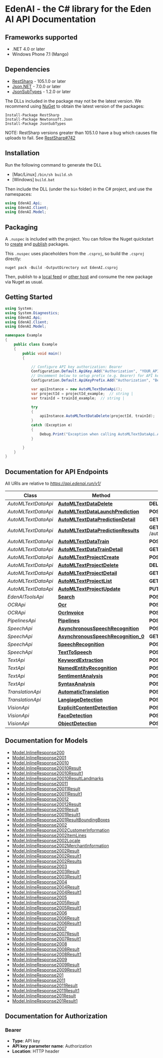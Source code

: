 # EdenAI - the C# library for the Eden AI API Documentation

## Frameworks supported
- .NET 4.0 or later
- Windows Phone 7.1 (Mango)

<a name="dependencies"></a>
## Dependencies
- [RestSharp](https://www.nuget.org/packages/RestSharp) - 105.1.0 or later
- [Json.NET](https://www.nuget.org/packages/Newtonsoft.Json/) - 7.0.0 or later
- [JsonSubTypes](https://www.nuget.org/packages/JsonSubTypes/) - 1.2.0 or later

The DLLs included in the package may not be the latest version. We recommend using [NuGet](https://docs.nuget.org/consume/installing-nuget) to obtain the latest version of the packages:
```
Install-Package RestSharp
Install-Package Newtonsoft.Json
Install-Package JsonSubTypes
```

NOTE: RestSharp versions greater than 105.1.0 have a bug which causes file uploads to fail. See [RestSharp#742](https://github.com/restsharp/RestSharp/issues/742)

<a name="installation"></a>
## Installation
Run the following command to generate the DLL
- [Mac/Linux] `/bin/sh build.sh`
- [Windows] `build.bat`

Then include the DLL (under the `bin` folder) in the C# project, and use the namespaces:
```csharp
using EdenAI.Api;
using EdenAI.Client;
using EdenAI.Model;
```
<a name="packaging"></a>
## Packaging

A `.nuspec` is included with the project. You can follow the Nuget quickstart to [create](https://docs.microsoft.com/en-us/nuget/quickstart/create-and-publish-a-package#create-the-package) and [publish](https://docs.microsoft.com/en-us/nuget/quickstart/create-and-publish-a-package#publish-the-package) packages.

This `.nuspec` uses placeholders from the `.csproj`, so build the `.csproj` directly:

```
nuget pack -Build -OutputDirectory out EdenAI.csproj
```

Then, publish to a [local feed](https://docs.microsoft.com/en-us/nuget/hosting-packages/local-feeds) or [other host](https://docs.microsoft.com/en-us/nuget/hosting-packages/overview) and consume the new package via Nuget as usual.

<a name="getting-started"></a>
## Getting Started

```csharp
using System;
using System.Diagnostics;
using EdenAI.Api;
using EdenAI.Client;
using EdenAI.Model;

namespace Example
{
    public class Example
    {
        public void main()
        {

            // Configure API key authorization: Bearer
            Configuration.Default.ApiKey.Add("Authorization", "YOUR_API_KEY");
            // Uncomment below to setup prefix (e.g. Bearer) for API key, if needed
            Configuration.Default.ApiKeyPrefix.Add("Authorization", "Bearer");

            var apiInstance = new AutoMLTextDataApi();
            var projectId = projectId_example;  // string | 
            var trainId = trainId_example;  // string | 

            try
            {
                apiInstance.AutoMLTextDataDelete(projectId, trainId);
            }
            catch (Exception e)
            {
                Debug.Print("Exception when calling AutoMLTextDataApi.AutoMLTextDataDelete: " + e.Message );
            }

        }
    }
}
```

<a name="documentation-for-api-endpoints"></a>
## Documentation for API Endpoints

All URIs are relative to *https://api.edenai.run/v1/*

Class | Method | HTTP request | Description
------------ | ------------- | ------------- | -------------
*AutoMLTextDataApi* | [**AutoMLTextDataDelete**](docs/AutoMLTextDataApi.md#automltextdatadelete) | **DELETE** /automl/text/project/{project_id}/train/{train_id} | 
*AutoMLTextDataApi* | [**AutoMLTextDataLaunchPrediction**](docs/AutoMLTextDataApi.md#automltextdatalaunchprediction) | **POST** /automl/text/project/{project_id}/train/{train_id}/prediction | 
*AutoMLTextDataApi* | [**AutoMLTextDataPredictionDetail**](docs/AutoMLTextDataApi.md#automltextdatapredictiondetail) | **GET** /automl/text/project/{project_id}/train/{train_id}/prediction/{predict_id} | 
*AutoMLTextDataApi* | [**AutoMLTextDataPredictionResults**](docs/AutoMLTextDataApi.md#automltextdatapredictionresults) | **GET** /automl/text/project/{project_id}/train/{train_id}/prediction/{predict_id}/results | 
*AutoMLTextDataApi* | [**AutoMLTextDataTrain**](docs/AutoMLTextDataApi.md#automltextdatatrain) | **POST** /automl/text/project/{project_id}/train | 
*AutoMLTextDataApi* | [**AutoMLTextDataTrainDetail**](docs/AutoMLTextDataApi.md#automltextdatatraindetail) | **GET** /automl/text/project/{project_id}/train/{train_id} | 
*AutoMLTextDataApi* | [**AutoMLTextProjectCreate**](docs/AutoMLTextDataApi.md#automltextprojectcreate) | **POST** /automl/text/project | 
*AutoMLTextDataApi* | [**AutoMLTextProjectDelete**](docs/AutoMLTextDataApi.md#automltextprojectdelete) | **DELETE** /automl/text/project/{project_id} | 
*AutoMLTextDataApi* | [**AutoMLTextProjectDetail**](docs/AutoMLTextDataApi.md#automltextprojectdetail) | **GET** /automl/text/project/{project_id} | 
*AutoMLTextDataApi* | [**AutoMLTextProjectList**](docs/AutoMLTextDataApi.md#automltextprojectlist) | **GET** /automl/text/project | 
*AutoMLTextDataApi* | [**AutoMLTextProjectUpdate**](docs/AutoMLTextDataApi.md#automltextprojectupdate) | **PUT** /automl/text/project/{project_id} | 
*EdenAIToolsApi* | [**Search**](docs/EdenAIToolsApi.md#search) | **POST** /tools/search | 
*OCRApi* | [**Ocr**](docs/OCRApi.md#ocr) | **POST** /pretrained/ocr/ocr | 
*OCRApi* | [**OcrInvoice**](docs/OCRApi.md#ocrinvoice) | **POST** /pretrained/ocr/ocr_invoice | 
*PipelinesApi* | [**Pipelines**](docs/PipelinesApi.md#pipelines) | **POST** /pipelines | 
*SpeechApi* | [**AsynchronousSpeechRecognition**](docs/SpeechApi.md#asynchronousspeechrecognition) | **POST** /pretrained/audio/speech_recognition_async | 
*SpeechApi* | [**AsynchronousSpeechRecognition_0**](docs/SpeechApi.md#asynchronousspeechrecognition_0) | **GET** /pretrained/audio/speech_recognition_async/{job_id} | 
*SpeechApi* | [**SpeechRecognition**](docs/SpeechApi.md#speechrecognition) | **POST** /pretrained/audio/speech_recognition | 
*SpeechApi* | [**TextToSpeech**](docs/SpeechApi.md#texttospeech) | **POST** /pretrained/audio/text_to_speech | 
*TextApi* | [**KeywordExtraction**](docs/TextApi.md#keywordextraction) | **POST** /pretrained/text/keyword_extraction | 
*TextApi* | [**NamedEntityRecognition**](docs/TextApi.md#namedentityrecognition) | **POST** /pretrained/text/named_entity_recognition | 
*TextApi* | [**SentimentAnalysis**](docs/TextApi.md#sentimentanalysis) | **POST** /pretrained/text/sentiment_analysis | 
*TextApi* | [**SyntaxAnalysis**](docs/TextApi.md#syntaxanalysis) | **POST** /pretrained/text/syntax_analysis | 
*TranslationApi* | [**AutomaticTranslation**](docs/TranslationApi.md#automatictranslation) | **POST** /pretrained/translation/automatic_translation | 
*TranslationApi* | [**LangiageDetection**](docs/TranslationApi.md#langiagedetection) | **POST** /pretrained/translation/language_detection | 
*VisionApi* | [**ExplicitContentDetection**](docs/VisionApi.md#explicitcontentdetection) | **POST** /pretrained/vision/explicit_content_detection | 
*VisionApi* | [**FaceDetection**](docs/VisionApi.md#facedetection) | **POST** /pretrained/vision/face_detection | 
*VisionApi* | [**ObjectDetection**](docs/VisionApi.md#objectdetection) | **POST** /pretrained/vision/object_detection | 


<a name="documentation-for-models"></a>
## Documentation for Models

 - [Model.InlineResponse200](docs/InlineResponse200.md)
 - [Model.InlineResponse2001](docs/InlineResponse2001.md)
 - [Model.InlineResponse20010](docs/InlineResponse20010.md)
 - [Model.InlineResponse20010Result](docs/InlineResponse20010Result.md)
 - [Model.InlineResponse20010Result1](docs/InlineResponse20010Result1.md)
 - [Model.InlineResponse20010ResultLandmarks](docs/InlineResponse20010ResultLandmarks.md)
 - [Model.InlineResponse20011](docs/InlineResponse20011.md)
 - [Model.InlineResponse20011Result](docs/InlineResponse20011Result.md)
 - [Model.InlineResponse20011Result1](docs/InlineResponse20011Result1.md)
 - [Model.InlineResponse20012](docs/InlineResponse20012.md)
 - [Model.InlineResponse20012Result](docs/InlineResponse20012Result.md)
 - [Model.InlineResponse2001Result](docs/InlineResponse2001Result.md)
 - [Model.InlineResponse2001Result1](docs/InlineResponse2001Result1.md)
 - [Model.InlineResponse2001ResultBoundingBoxes](docs/InlineResponse2001ResultBoundingBoxes.md)
 - [Model.InlineResponse2002](docs/InlineResponse2002.md)
 - [Model.InlineResponse2002CustomerInformation](docs/InlineResponse2002CustomerInformation.md)
 - [Model.InlineResponse2002ItemLines](docs/InlineResponse2002ItemLines.md)
 - [Model.InlineResponse2002Locale](docs/InlineResponse2002Locale.md)
 - [Model.InlineResponse2002MerchantInformation](docs/InlineResponse2002MerchantInformation.md)
 - [Model.InlineResponse2002Result](docs/InlineResponse2002Result.md)
 - [Model.InlineResponse2002Result1](docs/InlineResponse2002Result1.md)
 - [Model.InlineResponse2002Results](docs/InlineResponse2002Results.md)
 - [Model.InlineResponse2003](docs/InlineResponse2003.md)
 - [Model.InlineResponse2003Result](docs/InlineResponse2003Result.md)
 - [Model.InlineResponse2003Result1](docs/InlineResponse2003Result1.md)
 - [Model.InlineResponse2004](docs/InlineResponse2004.md)
 - [Model.InlineResponse2004Result](docs/InlineResponse2004Result.md)
 - [Model.InlineResponse2004Result1](docs/InlineResponse2004Result1.md)
 - [Model.InlineResponse2005](docs/InlineResponse2005.md)
 - [Model.InlineResponse2005Result](docs/InlineResponse2005Result.md)
 - [Model.InlineResponse2005Result1](docs/InlineResponse2005Result1.md)
 - [Model.InlineResponse2006](docs/InlineResponse2006.md)
 - [Model.InlineResponse2006Result](docs/InlineResponse2006Result.md)
 - [Model.InlineResponse2006Result1](docs/InlineResponse2006Result1.md)
 - [Model.InlineResponse2007](docs/InlineResponse2007.md)
 - [Model.InlineResponse2007Result](docs/InlineResponse2007Result.md)
 - [Model.InlineResponse2007Result1](docs/InlineResponse2007Result1.md)
 - [Model.InlineResponse2008](docs/InlineResponse2008.md)
 - [Model.InlineResponse2008Result](docs/InlineResponse2008Result.md)
 - [Model.InlineResponse2008Result1](docs/InlineResponse2008Result1.md)
 - [Model.InlineResponse2009](docs/InlineResponse2009.md)
 - [Model.InlineResponse2009Result](docs/InlineResponse2009Result.md)
 - [Model.InlineResponse2009Result1](docs/InlineResponse2009Result1.md)
 - [Model.InlineResponse201](docs/InlineResponse201.md)
 - [Model.InlineResponse2011](docs/InlineResponse2011.md)
 - [Model.InlineResponse2011Result](docs/InlineResponse2011Result.md)
 - [Model.InlineResponse2011Result1](docs/InlineResponse2011Result1.md)
 - [Model.InlineResponse201Result](docs/InlineResponse201Result.md)
 - [Model.InlineResponse201Result1](docs/InlineResponse201Result1.md)


<a name="documentation-for-authorization"></a>
## Documentation for Authorization

<a name="Bearer"></a>
### Bearer

- **Type**: API key
- **API key parameter name**: Authorization
- **Location**: HTTP header

